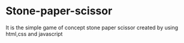 # Stone-paper-scissor
It is the simple game of concept stone paper scissor created by using html,css and javascript
